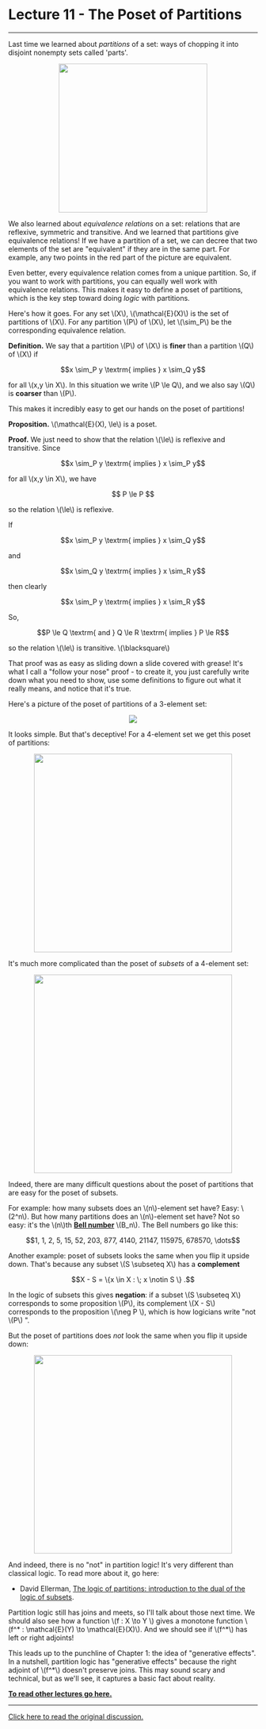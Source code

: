 # Lecture 11 - The Poset of Partitions

---

Last time we learned about _partitions_ of a set: ways of chopping it
into disjoint nonempty sets called 'parts'.

<center><img width = "300" src =
"http://math.ucr.edu/home/baez/mathematical/7_sketches/set_partition.png"></center>

We also learned about _equivalence relations_ on a set: relations that
are reflexive, symmetric and transitive. And we learned that
partitions give equivalence relations! If we have a partition of a
set, we can decree that two elements of the set are "equivalent" if
they are in the same part. For example, any two points in the red part
of the picture are equivalent.

Even better, every equivalence relation comes from a unique partition.
So, if you want to work with partitions, you can equally well work
with equivalence relations. This makes it easy to define a poset of
partitions, which is the key step toward doing _logic_ with
partitions.

Here's how it goes. For any set \\(X\\), \\(\mathcal{E}(X)\\) is the
set of partitions of \\(X\\).  For any partition \\(P\\) of \\(X\\),
let \\(\sim_P\\) be the corresponding equivalence relation.

**Definition.** We say that a partition \\(P\\) of \\(X\\) is
**finer** than a partition \\(Q\\) of \\(X\\) if

<center>$$x \sim_P y \textrm{ implies } x \sim_Q y$$</center>

for all \\(x,y \in X\\). In this situation we write \\(P \le Q\\), and
we also say \\(Q\\) is **coarser** than \\(P\\).

This makes it incredibly easy to get our hands on the poset of
partitions!

**Proposition.** \\(\mathcal{E}(X), \le\\) is a poset.

**Proof.** We just need to show that the relation \\(\le\\) is
reflexive and transitive. Since

<center>$$x \sim_P y \textrm{ implies } x \sim_P y$$</center>

for all \\(x,y \in X\\), we have

<center>$$  P \le P $$</center>

so the relation \\(\le\\) is reflexive.

If

<center>$$x \sim_P y \textrm{ implies } x \sim_Q y$$</center>

and

<center>$$x \sim_Q y \textrm{ implies } x \sim_R y$$</center>

then clearly

<center>$$x \sim_P y \textrm{ implies } x \sim_R y$$</center>

So,

<center>$$P \le Q \textrm{ and } Q \le R \textrm{ implies } P \le R$$</center>

so the relation \\(\le\\) is transitive. \\(\blacksquare\\)

That proof was as easy as sliding down a slide covered with grease!
It's what I call a "follow your nose" proof - to create it, you just
carefully write down what you need to show, use some definitions to
figure out what it really means, and notice that it's true.

Here's a picture of the poset of partitions of a 3-element set:

<center><img src = "http://math.ucr.edu/home/baez/mathematical/7_sketches/partition_hasse_diagram.png"></center>

It looks simple. But that's deceptive! For a 4-element set we get this
poset of partitions:

<center><img width = "400" src = "http://math.ucr.edu/home/baez/mathematical/7_sketches/partitions_of_4.png"></center>

It's much more complicated than the poset of _subsets_ of a 4-element
set:

<center><img width = "400" src = "http://math.ucr.edu/home/baez/mathematical/7_sketches/P4_hasse_diagram.png"></center>

Indeed, there are many difficult questions about the poset of
partitions that are easy for the poset of subsets.

For example: how many subsets does an \\(n\\)-element set have? Easy:
\\(2^n\\). But how many partitions does an \\(n\\)-element set have?
Not so easy: it's the \\(n\\)th **[Bell
number](https://en.wikipedia.org/wiki/Bell_number)** \\(B_n\\). The
Bell numbers go like this:

<center>$$1, 1, 2, 5, 15, 52, 203, 877, 4140, 21147, 115975, 678570, \dots$$</center>

Another example: poset of subsets looks the same when you flip it
upside down. That's because any subset \\(S \subseteq X\\) has a
**complement**

<center>$$X - S = \{x \in X : \; x \notin S \} .$$</center>

In the logic of subsets this gives **negation**: if a subset \\(S
\subseteq X\\) corresponds to some proposition \\(P\\), its complement
\\(X - S\\) corresponds to the proposition \\(\neg P \\), which is how
logicians write "not \\(P\\) ".

But the poset of partitions does _not_ look the same when you flip it
upside down:

<center><img width = "400" src = "http://math.ucr.edu/home/baez/mathematical/7_sketches/partitions_of_4.png"></center>

And indeed, there is no "not" in partition logic! It's very different
than classical logic. To read more about it, go here:

* David Ellerman, [The logic of partitions: introduction to the dual
  of the logic of subsets](https://arxiv.org/abs/0902.1950).

Partition logic still has joins and meets, so I'll talk about those
next time. We should also see how a function \\(f : X \to Y \\) gives
a monotone function \\(f^* : \mathcal{E}(Y) \to \mathcal{E}(X)\\).
And we should see if \\(f^*\\) has left or right adjoints!

This leads up to the punchline of Chapter 1: the idea of "generative
effects". In a nutshell, partition logic has "generative effects"
because the right adjoint of \\(f^*\\) doesn't preserve joins. This
may sound scary and technical, but as we'll see, it captures a basic
fact about reality.

**[To read other lectures go here.](http://www.azimuthproject.org/azimuth/show/Applied+Category+Theory#Course)**

---

[Click here to read the original discussion.](https://forum.azimuthproject.org/discussion/1991/lecture-11-chapter-1-the-poset-of-partitions/p1)
